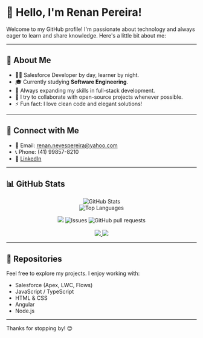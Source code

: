 # 👋 Hello, I'm Renan Pereira!

Welcome to my GitHub profile! I'm passionate about technology and always eager to learn and share knowledge. Here's a little bit about me:

---

## 💼 About Me

- 👨‍💻 Salesforce Developer by day, learner by night.
- 🎓 Currently studying **Software Engineering**.
- 🌱 Always expanding my skills in full-stack development.
- 🤝 I try to collaborate with open-source projects whenever possible.
- ⚡ Fun fact: I love clean code and elegant solutions!

---

## 🔗 Connect with Me

- 📧 Email: [renan.nevespereira@yahoo.com](mailto:renan.nevespereira@yahoo.com)
- 📞 Phone: (41) 99857-8210
- 💼 [LinkedIn](https://linkedin.com/in/renan-neves-pereira)

---

## 📊 GitHub Stats

<p align="center">
  <img src="https://github-readme-stats.vercel.app/api?username=RenanNevesPereira&show_icons=true&theme=tokyonight" alt="GitHub Stats" /> <br/>
  <img src="https://github-readme-stats.vercel.app/api/top-langs/?username=RenanNevesPereira&layout=compact&theme=tokyonight" alt="Top Languages" />
</p>
  <p align="center">
      <img src="https://codecov.io/gh/RenanNevesPereira/github-readme-stats/branch/master/graph/badge.svg" />
      <img alt="Issues" src="https://img.shields.io/github/issues/RenanNevesPereira/github-readme-stats?color=0088ff" />
      <img alt="GitHub pull requests" src="https://img.shields.io/github/issues-pr/RenanNevesPereira/github-readme-stats?color=0088ff" />
    <br />
    <br />
    <a href="https://a.paddle.com/v2/click/16413/119403?link=1227">
      <img src="https://img.shields.io/badge/Supported%20by-VSCode%20Power%20User%20%E2%86%92-gray.svg?colorA=655BE1&colorB=4F44D6&style=for-the-badge"/>
    </a>
    <a href="https://a.paddle.com/v2/click/16413/119403?link=2345">
      <img src="https://img.shields.io/badge/Supported%20by-Node%20Cli.com%20%E2%86%92-gray.svg?colorA=61c265&colorB=4CAF50&style=for-the-badge"/>
    </a>
  </p>
  
---

## 📁 Repositories

Feel free to explore my projects. I enjoy working with:

- Salesforce (Apex, LWC, Flows)
- JavaScript / TypeScript
- HTML & CSS
- Angular
- Node.js

---

Thanks for stopping by! 😊

